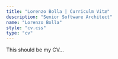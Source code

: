 ```yaml
---
title: "Lorenzo Bolla | Curriculm Vitæ"
description: "Senior Software Architect"
name: "Lorenzo Bolla"
style: "cv.css"
type: "cv"
---
```


This should be my CV...
